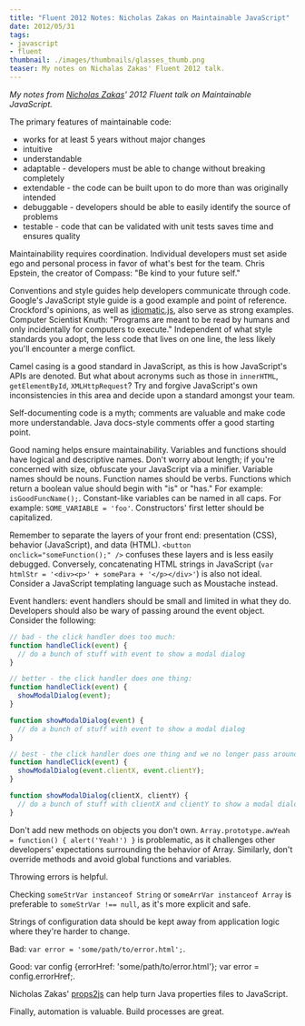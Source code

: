 ```yaml
---
title: "Fluent 2012 Notes: Nicholas Zakas on Maintainable JavaScript"
date: 2012/05/31
tags:
- javascript
- fluent
thumbnail: ./images/thumbnails/glasses_thumb.png
teaser: My notes on Nichalas Zakas' Fluent 2012 talk.
---
```


<p><em>My notes from <a href="http://www.nczonline.net/">Nicholas Zakas</a>' 2012 Fluent talk on Maintainable JavaScript.</em></p>

<p>The primary features of maintainable code:</p>

<ul>
  <li>works for at least 5 years without major changes</li>
  <li>intuitive</li>
  <li>understandable</li>
  <li>adaptable - developers must be able to change without breaking completely</li>
  <li>extendable - the code can be built upon to do more than was originally intended</li>
  <li>debuggable - developers should be able to easily identify the source of problems</li>
  <li>testable - code that can be validated with unit tests saves time and ensures quality</li>
</ul>

<p>Maintainability requires coordination. Individual developers must set aside ego and personal process in favor of what's best for the team. Chris Epstein, the creator of Compass: "Be kind to your future self."</p>

<p>Conventions and style guides help developers communicate through code. Google's JavaScript style guide is a good example and point of reference. Crockford's opinions, as well as <a href="https://github.com/rwldrn/idiomatic.js">idiomatic.js</a>, also serve as strong examples. Computer Scientist Knuth: "Programs are meant to be read by humans and only incidentally for computers to execute." Independent of what style standards you adopt, the less code that lives on one line, the less likely you'll encounter a merge conflict.</p>

<p>Camel casing is a good standard in JavaScript, as this is how JavaScript's APIs are denoted. But what about acronyms such as those in <code>innerHTML</code>, <code>getElementById</code>, <code>XMLHttpRequest</code>? Try and forgive JavaScript's own inconsistencies in this area and decide upon a standard amongst your team.</p>

<p>Self-documenting code is a myth; comments are valuable and make code more understandable. Java docs-style comments offer a good starting point.</p>

<p>Good naming helps ensure maintainability. Variables and functions should have logical and descriptive names. Don't worry about length; if you're concerned with size, obfuscate your JavaScript via a minifier. Variable names should be nouns. Function names should be verbs. Functions which return a boolean value should begin with "is" or "has." For example: <code>isGoodFuncName();</code>. Constant-like variables can be named in all caps. For example: <code>SOME_VARIABLE = 'foo'</code>. Constructors' first letter should be capitalized.</p>

<p>Remember to separate the layers of your front end: presentation (CSS), behavior (JavaScript), and data (HTML). <code>&lt;button onclick="someFunction();" /&gt;</code> confuses these layers and is less easily debugged. Conversely, concatenating HTML strings in JavaScript (<code>var htmlStr = '&lt;div&gt;&lt;p&gt;' + somePara + '&lt;/p&gt;&lt;/div&gt;'</code>) is also not ideal. Consider a JavaScript templating language such as Moustache instead.</p> 

<p>Event handlers: event handlers should be small and limited in what they do. Developers should also be wary of passing around the event object. Consider the following:</p>

```javascript
// bad - the click handler does too much:
function handleClick(event) {
  // do a bunch of stuff with event to show a modal dialog
}

// better - the click handler does one thing:
function handleClick(event) {
  showModalDialog(event);
}

function showModalDialog(event) {
  // do a bunch of stuff with event to show a modal dialog
}

// best - the click handler does one thing and we no longer pass around the event object:
function handleClick(event) {
  showModalDialog(event.clientX, event.clientY);
}

function showModalDialog(clientX, clientY) {
  // do a bunch of stuff with clientX and clientY to show a modal dialog
}
```

<p>Don't add new methods on objects you don't own. <code>Array.prototype.awYeah = function() { alert('Yeah!') }</code> is problematic, as it challenges other developers' expectations surrounding the behavior of Array. Similarly, don't override methods and avoid global functions and variables.</p>

<p>Throwing errors is helpful.</p>

<p>Checking <code>someStrVar instanceof String</code> or <code>someArrVar instanceof Array</code> is preferable to <code>someStrVar !== null</code>, as it's more explicit and safe.</p>

<p>Strings of configuration data should be kept away from application logic where they're harder to change.</p>

<p>Bad: <code>var error = 'some/path/to/error.html';</code>.</p>

<p>Good: var config {errorHref: 'some/path/to/error.html'}; var error = config.errorHref;</code>.</p>

<p>Nicholas Zakas' <a href="https://github.com/nzakas/props2js">props2js</a> can help turn Java properties files to JavaScript.</p>

<p>Finally, automation is valuable. Build processes are great.</p>
